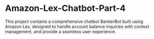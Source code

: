 # Amazon-Lex-Chatbot-Part-4
This project contains a comprehensive chatbot BankerBot built using Amazon Lex, designed to handle account balance inquiries with context management, and provide a seamless user experience.
